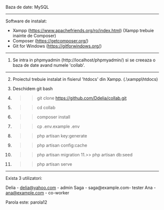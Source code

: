 Baza de date: MySQL

---
Software de instalat:
 - Xampp (https://www.apachefriends.org/ro/index.html) (Xampp trebuie inainte de Composer)
 - Composer (https://getcomposer.org/)
 - Git for Windows (https://gitforwindows.org/)

----
1. Se intra in phpmyadmin (http://localhost/phpmyadmin/) si se creeaza o baza de date avand numele 'collab'.

----

2. Proiectul trebuie instalat in fisierul 'htdocs' din Xampp. (.\xampp\htdocs)
3. Deschidem git bash
4. >> git clone https://github.com/Ddelia/collab.git
5. >> cd collab
6. >> composer install
7. >> cp .env.example .env
8. >> php artisan key:generate
9. >> php artisan config:cache

10. >> php artisan migration
11.>> php artisan db:seed
12. >>php artisan serve

------
Exista 3 utilizatori:

Delia - delia@yahoo.com - admin
Saga - saga@example.com- tester
Ana - ana@example.com - co-worker

Parola este: parola12
